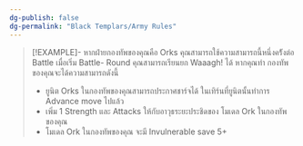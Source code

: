```yaml
---
dg-publish: false
dg-permalink: "Black Templars/Army Rules"
---
```


> [!EXAMPLE]- 
> หากฝ่ายกองทัพของคุณคือ Orks คุณสามารถใช้ความสามารถนี้หนึ่งคร้ังต่อ Battle เมื่อเริ่ม Battle- Round คุณสามารถเรียนยก Waaagh! ได้ หากคุณทํา กองทัพของคุณจะได้ความสามารถดังนี้
> - ยูนิต Orks ในกองทัพของคุณสามารถประกาศชาร์จได้ ในเทิร์นที่ยูนิตนั้นทําการ Advance move ไปแล้ว
> - เพิ่ม 1 Strength และ Attacks ให้กับอาวุธระยะประชิดของ โมเดล Ork ในกองทัพของคุณ
> - โมเดล Ork ในกองทัพของคุณ จะมี Invulnerable save 5+